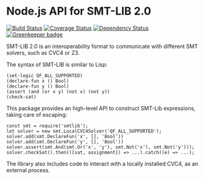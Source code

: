 # Node.js API for SMT-LIB 2.0

[![Build Status](https://travis-ci.com/Stanford-Mobisocial-IoT-Lab/node-smtlib.svg?branch=master)](https://travis-ci.com/Stanford-Mobisocial-IoT-Lab/node-smtlib) [![Coverage Status](https://coveralls.io/repos/github/Stanford-Mobisocial-IoT-Lab/node-smtlib/badge.svg?branch=master)](https://coveralls.io/github/Stanford-Mobisocial-IoT-Lab/node-smtlib?branch=master) [![Dependency Status](https://david-dm.org/Stanford-Mobisocial-IoT-Lab/node-smtlib/status.svg)](https://david-dm.org/Stanford-Mobisocial-IoT-Lab/node-smtlib) [![Greenkeeper badge](https://badges.greenkeeper.io/Stanford-Mobisocial-IoT-Lab/node-smtlib.svg)](https://greenkeeper.io/)

SMT-LIB 2.0 is an interoperability format to communicate with
different SMT solvers, such as CVC4 or Z3.

The syntax of SMT-LIB is similar to Lisp:

```
(set-logic QF_ALL_SUPPORTED)
(declare-fun x () Bool)
(declare-fun y () Bool)
(assert (and (or x y) (not x) (not y))
(check-sat)
```

This package provides an high-level API to construct SMT-Lib
expressions, taking care of escaping:

```
const smt = require('smtlib');
let solver = new smt.LocalCVC4Solver('QF_ALL_SUPPORTED');
solver.add(smt.DeclareFun('x', [], 'Bool'))
solver.add(smt.DeclareFun('y', [], 'Bool'))
solver.assert(smt.And(smt.Or('x', 'y'), smt.Not('x'), smt.Not('y')));
solver.checkSat().then(([sat, assignment]) => ...).catch((e) => ...);
```

The library also includes code to interact with a locally installed
CVC4, as an external process.

